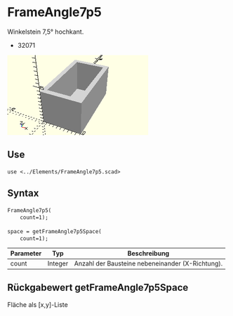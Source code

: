 # FrameAngle7p5
Winkelstein 7,5° hochkant.
- 32071

![FrameAngle7p5](../../images/FrameAngle7p5.png)

## Use
```
use <../Elements/FrameAngle7p5.scad>
```

## Syntax
```
FrameAngle7p5(
    count=1);

space = getFrameAngle7p5Space(
    count=1);
```

| Parameter | Typ | Beschreibung |
| ------ | ------ | ------ |
| count | Integer | Anzahl der Bausteine nebeneinander (X-Richtung). |

## Rückgabewert getFrameAngle7p5Space
Fläche als \[x,y]-Liste